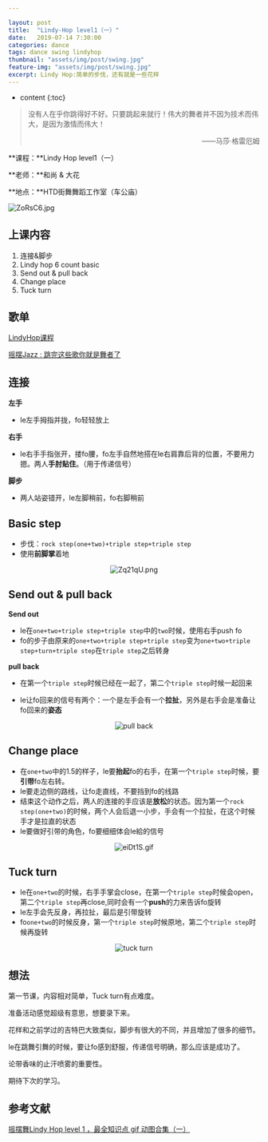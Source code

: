 ```yaml
---

layout: post
title:  "Lindy-Hop level1（一）"
date:   2019-07-14 7:30:00
categories: dance
tags: dance swing lindyhop
thumbnail: "assets/img/post/swing.jpg"
feature-img: "assets/img/post/swing.jpg"
excerpt: Lindy Hop:简单的步伐，还有就是一些花样
---
```


* content
{:toc}
> 没有人在乎你跳得好不好。只要跳起来就行！伟大的舞者并不因为技术而伟大，是因为激情而伟大！
>
> <p align="right">——马莎·格雷厄姆　　</p>

**课程：**Lindy Hop level1（一）

**老师：**和尚 & 大花

**地点：**HTD街舞舞蹈工作室（车公庙）


![ZoRsC6.jpg](https://s2.ax1x.com/2019/07/15/ZoRsC6.jpg)

## 上课内容

1. 连接&脚步
2. Lindy hop 6 count  basic
3. Send out & pull back
4. Change place
5. Tuck turn



## 歌单

[LindyHop课程](https://music.163.com/#/playlist?id=505951572&userid=248650100)

[摇摆Jazz : 跳完这些歌你就是舞者了](https://music.163.com/playlist/311055808/248650100/?userid=248650100)



## 连接

**左手**

- le左手拇指并拢，fo轻轻放上

**右手**

- le右手手指张开，搂fo腰，fo左手自然地搭在le右肩靠后背的位置，不要用力摁。两人**手肘贴住**。（用于传递信号）

**脚步**

- 两人站姿错开，le左脚稍前，fo右脚稍前

## Basic step

- 步伐：`rock step(one+two)+triple step+triple step`
- 使用**前脚掌**着地

<center>
<img src="https://s1.ax1x.com/2020/09/15/w6tEiF.gif" alt="Zq21qU.png" border="0">
</center>




## Send out & pull back

**Send out**

- le在`one+two+triple step+triple step`中的`two`时候，使用右手push fo
- fo的步子由原来的`one+two+triple step+triple step`变为`one+two+triple step+turn+triple step`在`triple step`之后转身

**pull back**

- 在第一个`triple step`时候已经在一起了，第二个`triple step`时候一起回来

- le让fo回来的信号有两个：一个是左手会有一个**拉扯**，另外是右手会是准备让fo回来的**姿态**

<center>
<img src="https://s1.ax1x.com/2020/09/15/w6t4oT.gif" alt="pull back" border="0">
</center>


## Change place

- 在`one+two`中的1.5的样子，le要**抬起**fo的右手，在第一个`triple step`时候，要**引带**fo左右转。
- le要走边侧的路线，让fo走直线，不要挡到fo的线路
- 结束这个动作之后，两人的连接的手应该是**放松**的状态。因为第一个`rock step(one+two)`的时候，两个人会后退一小步，手会有一个拉扯，在这个时候手才是拉直的状态
- le要做好引带的角色，fo要细细体会le給的信号

<center>
<img src="https://s2.ax1x.com/2019/07/22/eiDt1S.gif" alt="eiDt1S.gif" border="0" />
</center>

## Tuck turn

- le在`one+two`的时候，右手手掌会close，在第一个`triple step`时候会open，第二个`triple step`再close,同时会有一个**push**的力来告诉fo旋转
- le左手会先反身，再拉扯，最后是引带旋转
- fo`one+two`的时候反身，第一个`triple step`时候原地，第二个`triple step`时候再旋转

<center>
<img src="https://s1.ax1x.com/2020/09/15/w6Nfcd.gif" alt="tuck turn" border="0">
</center>




## 想法

第一节课，内容相对简单，Tuck turn有点难度。

准备活动感觉超级有意思，想要录下来。

花样和之前学过的吉特巴大致类似，脚步有很大的不同，并且增加了很多的细节。

le在跳舞引舞的时候，要让fo感到舒服，传递信号明确，那么应该是成功了。

论带香味的止汗喷雾的重要性。

期待下次的学习。



## 参考文献

[摇摆舞Lindy Hop level 1 ，最全知识点 gif 动图合集（一）](http://www.360doc.com/showweb/0/0/848790952.aspx)

